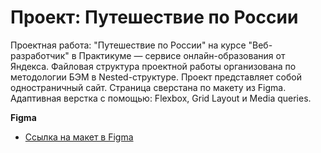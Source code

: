 # Проект: Путешествие по России

Проектная работа: "Путешествие по России" на курсе "Веб-разработчик" в Практикуме — сервисе онлайн-образования от Яндекса. Файловая структура проектной работы организована по методологии БЭМ в Nested-структуре. Проект представляет собой одностраничный сайт. Страница сверстана по макету из Figma. Адаптивная верстка с помощью: Flexbox, Grid Layout и Media queries.

**Figma**

* [Ссылка на макет в Figma](https://www.figma.com/file/5S2WSbEFL6awjVWJ0NWL8Q/Sprint-3_-Russia-_-desktop-mobile?node-id=28503%3A0)

